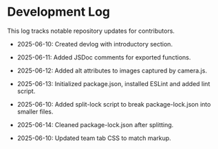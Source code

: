 # Development Log

This log tracks notable repository updates for contributors.

- 2025-06-10: Created devlog with introductory section.
- 2025-06-11: Added JSDoc comments for exported functions.
- 2025-06-12: Added alt attributes to images captured by camera.js.
- 2025-06-13: Initialized package.json, installed ESLint and added lint script.
- 2025-06-10: Added split-lock script to break package-lock.json into smaller files.
- 2025-06-14: Cleaned package-lock.json after splitting.

- 2025-06-10: Updated team tab CSS to match markup.
